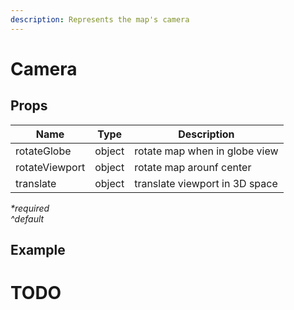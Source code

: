 ```yaml
---
description: Represents the map's camera
---
```


# Camera

## Props

| Name     | Type   | Description                                                                          |
| -------- | ------ | ------------------------------------------------------------------------------------ |
|rotateGlobe| object| rotate map when in globe view |
|rotateViewport| object| rotate map arounf center|
| translate| object| translate viewport in 3D space

_\*required_\
_^default_

## Example

# TODO
